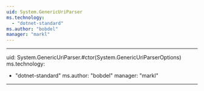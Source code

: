 ```yaml
---
uid: System.GenericUriParser
ms.technology: 
  - "dotnet-standard"
ms.author: "bobdel"
manager: "markl"
---
```


---
uid: System.GenericUriParser.#ctor(System.GenericUriParserOptions)
ms.technology: 
  - "dotnet-standard"
ms.author: "bobdel"
manager: "markl"
---

